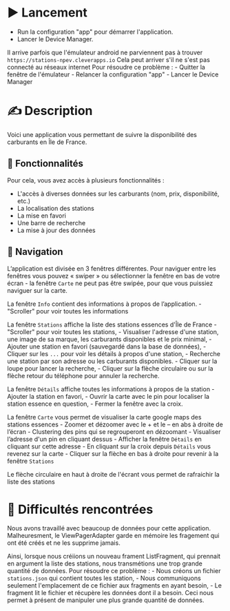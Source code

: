 # ▶ Lancement

- Run la configuration "app" pour démarrer l'application.
- Lancer le Device Manager.

Il arrive parfois que l'émulateur android ne parviennent pas à trouver `https://stations-npev.cleverapps.io`
Cela peut arriver s'il ne s'est pas connecté au réseaux internet
Pour résoudre ce problème :
        - Quitter la fenêtre de l'émulateur 
        - Relancer la configuration "app" 
        - Lancer le Device Manager

# ✍ Description

Voici une application vous permettant de suivre la disponibilité des carburants en Île de France.


## 📝 Fonctionnalités
Pour cela, vous avez accès à plusieurs fonctionnalités :
- L'accès à diverses données sur les carburants (nom, prix, disponibilité, etc.)
- La localisation des stations
- La mise en favori
- Une barre de recherche
- La mise à jour des données

## 📱 Navigation
L’application est divisée en 3 fenêtres différentes. 
Pour naviguer entre les fenêtres vous pouvez « swiper » ou sélectionner la fenêtre en bas de votre écran
        - la fenêtre `Carte` ne peut pas être swipée, pour que vous puissiez naviguer sur la carte.

La fenêtre `Info` contient des informations à propos de l’application.
        - "Scroller" pour voir toutes les informations

La fenêtre `Stations` affiche la liste des stations essences d'Île de France
        - "Scroller" pour voir toutes les stations,
        - Visualiser l'adresse d'une station, une image de sa marque, les carburants disponibles et le prix minimal,
        - Ajouter une station en favori (sauvegardé dans la base de données),
        - Cliquer sur les `...` pour voir les détails à propos d'une station,
        - Recherche une station par son adresse ou les carburants disponibles.
                - Cliquer sur la loupe pour lancer la recherche,
                - Cliquer sur la flèche circulaire ou sur la flèche retour du téléphone pour annuler la recherche.

La fenêtre `Détails` affiche toutes les informations à propos de la station 
        - Ajouter la station en favori,
        - Ouvrir la carte avec le pin pour localiser la station essence en question,
        - Fermer la fenêtre avec la croix.

La fenêtre `Carte` vous permet de visualiser la carte google maps des stations essences
        - Zoomer et dézoomer avec le + et le – en abs à droite de l’écran
        - Clustering des pins qui se regrouperont en dézoomant
        - Visualiser l’adresse d'un pin en cliquant dessus
        - Afficher la fenêtre `Détails` en cliquant sur cette adresse
                - En cliquant sur la croix depuis `Détails` vous revenez sur la carte
        - Cliquer sur la flèche en bas à droite pour revenir à la fenêtre `Stations`

Le flèche circulaire en haut à droite de l'écrant vous permet de rafraichir la liste des stations

# 📝 Difficultés rencontrées

Nous avons travaillé avec beaucoup de données pour cette application. 
Malheuresment, le ViewPagerAdapter garde en mémoire les fragement qui ont été créés et ne les supprime jamais.

Ainsi, lorsque nous créiions un nouveau frament ListFragment, qui prennait en argument la liste des stations, nous transmétions une trop grande quantité de données.
Pour résoudre ce problème :
        - Nous créons un fichier `stations.json` qui contient toutes les station,
        - Nous communiquons seulement l'emplacement de ce fichier aux fragments en ayant besoin,
        - Le fragment lit le fichier et récupère les données dont il a besoin.
Ceci nous permet à présent de manipuler une plus grande quantité de données.

